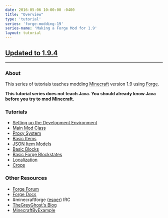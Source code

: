 ```yaml
---
date: 2016-05-06 10:00:00 -0400
title: "Overview"
type: 'tutorial'
series: 'forge-modding-19'
series-name: 'Making a Forge Mod for 1.9'
layout: tutorial
---
```


## [Updated to 1.9.4](/tutorials/forge-modding-194/)

-----

### About
This series of tutorials teaches modding [Minecraft](https://minecraft.net) version 1.9 using [Forge](http://minecraftforge.net).

**This tutorial series does not teach Java. You should already know Java before you try to mod Minecraft.**

### Tutorials
- [Setting up the Development Environment](/tutorials/forge-modding-19/workspace-setup/)
- [Main Mod Class](/tutorials/forge-modding-19/main-mod-class/)
- [Proxy System](/tutorials/forge-modding-19/proxy-system/)
- [Basic Items](/tutorials/forge-modding-19/basic-items/)
- [JSON Item Models](/tutorials/forge-modding-19/json-item-models/)
- [Basic Blocks](/tutorials/forge-modding-19/basic-blocks/)
- [Basic Forge Blockstates](/tutorials/forge-modding-19/basic-forge-blockstates/)
- [Localization](/tutorials/forge-modding-19/localization/)
- [Crops](/tutorials/forge-modding-19/crops/)

### Other Resources
- [Forge Forum](http://minecraftforge.net/)
- [Forge Docs](https://mcforge.readthedocs.io/en/latest/)
- #minecraftforge ([esper](https://esper.net)) IRC
- [TheGreyGhost's Blog](http://greyminecraftcoder.blogspot.com.au/p/list-of-topics.html)
- [MinecraftByExample](https://github.com/TheGreyGhost/MinecraftByExample)